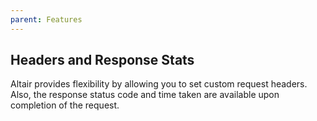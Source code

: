 ```yaml
---
parent: Features
---
```


## Headers and Response Stats

Altair provides flexibility by allowing you to set custom request headers. Also, the
response status code and time taken are available upon completion of the request.
